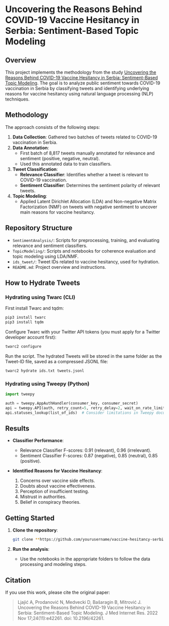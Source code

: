 # Uncovering the Reasons Behind COVID-19 Vaccine Hesitancy in Serbia: Sentiment-Based Topic Modeling

## Overview

This project implements the methodology from the study [Uncovering the Reasons Behind COVID-19 Vaccine Hesitancy in Serbia: Sentiment-Based Topic Modeling](https://pubmed.ncbi.nlm.nih.gov/36301673/). The goal is to analyze public sentiment towards COVID-19 vaccination in Serbia by classifying tweets and identifying underlying reasons for vaccine hesitancy using natural language processing (NLP) techniques.

## Methodology

The approach consists of the following steps:

1. **Data Collection**: Gathered two batches of tweets related to COVID-19 vaccination in Serbia.
2. **Data Annotation**:
   - First batch of 8,817 tweets manually annotated for relevance and sentiment (positive, negative, neutral).
   - Used this annotated data to train classifiers.
3. **Tweet Classification**:
   - **Relevance Classifier**: Identifies whether a tweet is relevant to COVID-19 vaccination.
   - **Sentiment Classifier**: Determines the sentiment polarity of relevant tweets.
4. **Topic Modeling**:
   - Applied Latent Dirichlet Allocation (LDA) and Non-negative Matrix Factorization (NMF) on tweets with negative sentiment to uncover main reasons for vaccine hesitancy.

## Repository Structure

- `SentimentAnalysis/`: Scripts for preprocessing, training, and evaluating relevance and sentiment classifiers.
- `TopicModeling/`: Scripts and notebooks for coherence evaluation and topic modeling using LDA/NMF.
- `ids_tweet/`: Tweet IDs related to vaccine hesitancy, used for hydration.
- `README.md`: Project overview and instructions.

## How to Hydrate Tweets

### Hydrating using Twarc (CLI)

First install Twarc and tqdm:

```bash
pip3 install twarc
pip3 install tqdm
```

Configure Twarc with your Twitter API tokens (you must apply for a Twitter developer account first):

```bash
twarc2 configure
```

Run the script. The hydrated Tweets will be stored in the same folder as the Tweet-ID file, saved as a compressed JSONL file:

```bash
twarc2 hydrate ids.txt tweets.jsonl
```

### Hydrating using Tweepy (Python)

```python
import tweepy

auth = tweepy.AppAuthHandler(consumer_key, consumer_secret)
api = tweepy.API(auth, retry_count=5, retry_delay=2, wait_on_rate_limit=True, wait_on_rate_limit_notify=True)
api.statuses_lookup(list_of_ids)  # Consider limitations in Tweepy documentation
```

## Results

- **Classifier Performance**:
  - Relevance Classifier F-scores: 0.91 (relevant), 0.96 (irrelevant).
  - Sentiment Classifier F-scores: 0.87 (negative), 0.85 (neutral), 0.85 (positive).

- **Identified Reasons for Vaccine Hesitancy**:
  1. Concerns over vaccine side effects.
  2. Doubts about vaccine effectiveness.
  3. Perception of insufficient testing.
  4. Mistrust in authorities.
  5. Belief in conspiracy theories.

## Getting Started

1. **Clone the repository**:
   ```bash
   git clone **https://github.com/yourusername/vaccine-hesitancy-serbia.git**
   ```

2. **Run the analysis**:
   - Use the notebooks in the appropriate folders to follow the data processing and modeling steps.

## Citation

If you use this work, please cite the original paper:

> Ljajić A, Prodanović N, Medvecki D, Bašaragin B, Mitrović J. Uncovering the Reasons Behind COVID-19 Vaccine Hesitancy in Serbia: Sentiment-Based Topic Modeling. J Med Internet Res. 2022 Nov 17;24(11):e42261. doi: 10.2196/42261.
